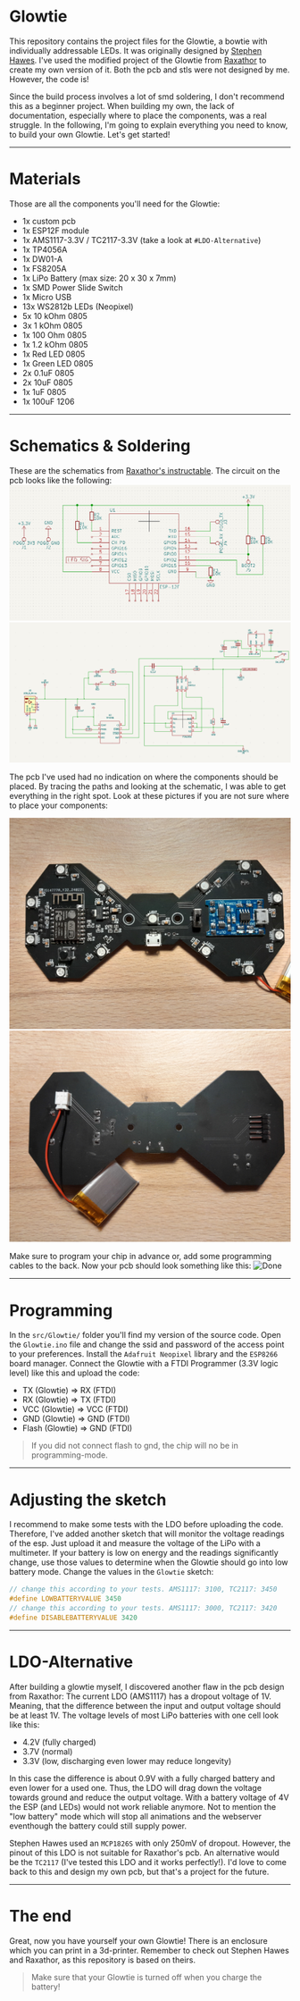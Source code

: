 # Glowtie
This repository contains the project files for the Glowtie, a bowtie with individually addressable LEDs.
It was originally designed by [Stephen Hawes](https://github.com/sphawes/glowtie).
I've used the modified project of the Glowtie from [Raxathor](https://github.com/raxathor/GlowTie) to create my own version of it. Both the pcb and stls were not designed by me. However, the code is!

Since the build process involves a lot of smd soldering, I don't recommend this as a beginner project. 
When building my own, the lack of documentation, especially where to place the components, was a real struggle. In the following, I'm going to explain everything you need to know, to build your own Glowtie.
Let's get started!


***
# Materials
Those are all the components you'll need for the Glowtie:
- 1x custom pcb
- 1x ESP12F module
- 1x AMS1117-3.3V / TC2117-3.3V (take a look at `#LDO-Alternative`)
- 1x TP4056A
- 1x DW01-A
- 1x FS8205A
- 1x LiPo Battery (max size: 20 x 30 x 7mm)
- 1x SMD Power Slide Switch
- 1x Micro USB
- 13x WS2812b LEDs (Neopixel)
- 5x 10 kOhm 0805
- 3x 1 kOhm 0805
- 1x 100 Ohm 0805
- 1x 1.2 kOhm 0805
- 1x Red LED 0805
- 1x Green LED 0805
- 2x 0.1uF 0805
- 2x 10uF 0805
- 1x 1uF 0805
- 1x 100uF 1206


***
# Schematics & Soldering
These are the schematics from [Raxathor's instructable](https://www.instructables.com/GlowTie/).
The circuit on the pcb looks like the following:
![Schematic1](https://github.com/Donut-Studio/Glowtie/blob/main/images/Schematic1.png)
![Schematic2](https://github.com/Donut-Studio/Glowtie/blob/main/images/Schematic2.png)

The pcb I've used had no indication on where the components should be placed.
By tracing the paths and looking at the schematic, I was able to get everything in the right spot.
Look at these pictures if you are not sure where to place your components:

![Soldering Front](https://github.com/Donut-Studio/Glowtie/blob/main/images/SolderingFront.png)
![Soldering Back](https://github.com/Donut-Studio/Glowtie/blob/main/images/SolderingBack.png)

Make sure to program your chip in advance or, add some programming cables to the back.
Now your pcb should look something like this:
![Done](https://github.com/Donut-Studio/Glowtie/blob/main/images/PCBDone.png)


***
# Programming
In the `src/Glowtie/` folder you'll find my version of the source code.
Open the `Glowtie.ino` file and change the ssid and password of the access point to your preferences.
Install the `Adafruit Neopixel` library and the `ESP8266` board manager.
Connect the Glowtie with a FTDI Programmer (3.3V logic level) like this and upload the code:
- TX (Glowtie) => RX (FTDI)
- RX (Glowtie) => TX (FTDI)
- VCC (Glowtie) => VCC (FTDI)
- GND (Glowtie) => GND (FTDI)
- Flash (Glowtie) => GND (FTDI)
> If you did not connect flash to gnd, the chip will no be in programming-mode.


***
# Adjusting the sketch
I recommend to make some tests with the LDO before uploading the code.
Therefore, I've added another sketch that will monitor the voltage readings of the esp.
Just upload it and measure the voltage of the LiPo with a multimeter.
If your battery is low on energy and the readings significantly change,
use those values to determine when the Glowtie should go into low battery mode.
Change the values in the `Glowtie` sketch:
```cpp
// change this according to your tests. AMS1117: 3100, TC2117: 3450
#define LOWBATTERYVALUE 3450
// change this according to your tests. AMS1117: 3000, TC2117: 3420
#define DISABLEBATTERYVALUE 3420
```


***
# LDO-Alternative
After building a glowtie myself, I discovered another flaw in the pcb design from Raxathor:
The current LDO (AMS1117) has a dropout voltage of 1V. Meaning, that the difference between the input and output voltage should be at least 1V. 
The voltage levels of most LiPo batteries with one cell look like this:
- 4.2V (fully charged)
- 3.7V (normal)
- 3.3V (low, discharging even lower may reduce longevity)

In this case the difference is about 0.9V with a fully charged battery and even lower for a used one.
Thus, the LDO will drag down the voltage towards ground and reduce the output voltage.
With a battery voltage of 4V the ESP (and LEDs) would not work reliable anymore. Not to mention the "low battery" mode which will stop all animations and the webserver eventhough the battery could still supply power.

Stephen Hawes used an `MCP1826S` with only 250mV of dropout. However, the pinout of this LDO is not suitable for Raxathor's pcb. An alternative would be the `TC2117` (I've tested this LDO and it works perfectly!).
I'd love to come back to this and design my own pcb, but that's a project for the future.


***
# The end
Great, now you have yourself your own Glowtie!
There is an enclosure which you can print in a 3d-printer.
Remember to check out Stephen Hawes and Raxathor, as this repository is based on theirs.

> Make sure that your Glowtie is turned off when you charge the battery!